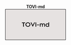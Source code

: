 <center>
  <b>TOVI-md</b>
<div>
  <img src="Media/3A59D30B-3135-466D-AA51-A6F554C37FE2.jpeg" alt="logo" width="200" height="100" style="border: 1px solid black;">

</div>

</center>
